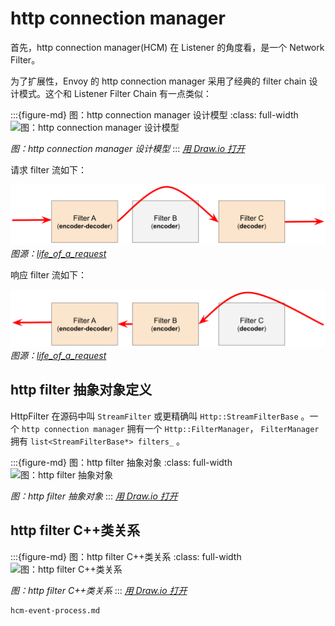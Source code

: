 # http connection manager

首先，http connection manager(HCM) 在 Listener 的角度看，是一个 Network Filter。

为了扩展性，Envoy 的 http connection manager 采用了经典的 filter chain 设计模式。这个和 Listener Filter Chain 有一点类似：

:::{figure-md} 图：http connection manager 设计模型
:class: full-width 
<img src="/ch2-envoy/arch/http/http-connection-manager/http-connection-manager.assets/http-connection-manager.drawio.svg" alt="图：http connection manager 设计模型">

*图：http connection manager 设计模型*
:::
*[用 Draw.io 打开](https://app.diagrams.net/?ui=sketch#Uhttps%3A%2F%2Fistio-insider.mygraphql.com%2Fzh_CN%2Flatest%2F_images%2Fhttp-connection-manager.drawio.svg)*


请求 filter 流如下：

![](./http-connection-manager.assets/lor-http-decode.svg)
*图源：[life_of_a_request](https://www.envoyproxy.io/docs/envoy/latest/intro/life_of_a_request#http-filter-chain-processing)*

响应 filter 流如下：

![](./http-connection-manager.assets/lor-http-encode.svg)
*图源：[life_of_a_request](https://www.envoyproxy.io/docs/envoy/latest/intro/life_of_a_request#http-filter-chain-processing)*



## http filter 抽象对象定义

HttpFilter 在源码中叫 `StreamFilter` 或更精确叫 `Http::StreamFilterBase` 。一个 `http connection manager` 拥有一个 `Http::FilterManager`， `FilterManager` 拥有 `list<StreamFilterBase*> filters_` 。

:::{figure-md} 图：http filter 抽象对象
:class: full-width
<img src="/ch2-envoy/arch/http/http-connection-manager/http-connection-manager.assets/http-filter-abstract.drawio.svg" alt="图：http filter 抽象对象">

*图：http filter 抽象对象*
:::
*[用 Draw.io 打开](https://app.diagrams.net/?ui=sketch#Uhttps%3A%2F%2Fistio-insider.mygraphql.com%2Fzh_CN%2Flatest%2F_images%2Fhttp-filter-abstract.drawio.svg)*


## http filter C++类关系

:::{figure-md} 图：http filter C++类关系
:class: full-width
<img src="/ch2-envoy/arch/http/http-connection-manager/http-connection-manager.assets/http-filter-code-oop.drawio.svg" alt="图：http filter C++类关系">

*图：http filter C++类关系*
:::
*[用 Draw.io 打开](https://app.diagrams.net/?ui=sketch#Uhttps%3A%2F%2Fistio-insider.mygraphql.com%2Fzh_CN%2Flatest%2F_images%2Fhttp-filter-code-oop.drawio.svg)*


```{toctree}
hcm-event-process.md
```